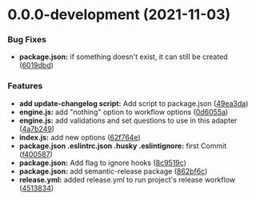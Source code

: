 # 0.0.0-development (2021-11-03)


### Bug Fixes

* **package.json:** if something doesn't exist, it can still be created ([6019dbd](https://github.com/react-native-libraries/cz-jira-smart-commit-validated/commit/6019dbd3953ff2f7fde5e43ed7eca30d5aaf847e))


### Features

* **add update-changelog script:** Add script to package.json ([49ea3da](https://github.com/react-native-libraries/cz-jira-smart-commit-validated/commit/49ea3da6228dec72959046ad29f71159c0cf7e66))
* **engine.js:** add "nothing" option to workflow options ([0d6055a](https://github.com/react-native-libraries/cz-jira-smart-commit-validated/commit/0d6055a3bdb4204dc517ad8588a41774988fca63))
* **engine.js:** add validations and set questions to use in this adapter ([4a7b249](https://github.com/react-native-libraries/cz-jira-smart-commit-validated/commit/4a7b2491fabe675b47ba1f1e23198e6ffbb8c2fc))
* **index.js:** add new options ([62f764e](https://github.com/react-native-libraries/cz-jira-smart-commit-validated/commit/62f764ef186cd7718bcec5c163f9c9407335979a))
* **package.json .eslintrc.json .husky .eslintignore:** first Commit ([f400587](https://github.com/react-native-libraries/cz-jira-smart-commit-validated/commit/f400587c2e81fa4043a4e80d7e8d14749a05497c))
* **package.json:** Add flag to ignore hooks ([8c9519c](https://github.com/react-native-libraries/cz-jira-smart-commit-validated/commit/8c9519cee85884ec356696cd6cf4e6b21a9a6f37))
* **package.json:** add semantic-release package ([862bf6c](https://github.com/react-native-libraries/cz-jira-smart-commit-validated/commit/862bf6c037c6cc2cee42c1bc78d3c669dd70abbf))
* **release.yml:** added release.yml to run project's release workflow ([4513834](https://github.com/react-native-libraries/cz-jira-smart-commit-validated/commit/45138340d970a103d0164b63b18d80693033e884))



